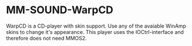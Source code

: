MM-SOUND-WarpCD
===============

WarpCD is a CD-player with skin support. Use any of the avaiable WinAmp skins to change it's appearance. This player uses the IOCtrl-interface and therefore does not need MMOS2. 
